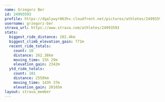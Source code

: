 ```yaml
---
name: Grzegorz Ber
id: 24993593
profile: https://dgalywyr863hv.cloudfront.net/pictures/athletes/24993593/7453165/11/large.jpg
username: grzegorz-ber
strava_url: https://www.strava.com/athletes/24993593
stats:
  biggest_ride_distance: 202.4km
  biggest_climb_elevation_gain: 771m
  recent_ride_totals:
    count: 10
    distance: 262.38km
    moving_time: 15h 29m
    elevation_gain: 2342m
  ytd_ride_totals:
    count: 101
    distance: 2558km
    moving_time: 143h 37m
    elevation_gain: 20165m
layout: strava_member
--- 
```

